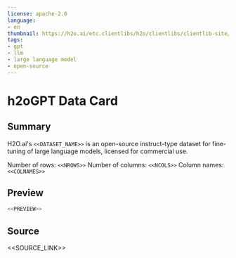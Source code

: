 ```yaml
---
license: apache-2.0
language:
- en
thumbnail: https://h2o.ai/etc.clientlibs/h2o/clientlibs/clientlib-site/resources/images/favicon.ico
tags:
- gpt
- llm
- large language model
- open-source
---
```

# h2oGPT Data Card
## Summary

H2O.ai's `<<DATASET_NAME>>` is an open-source instruct-type dataset for fine-tuning of large language models, licensed for commercial use.

Number of rows: `<<NROWS>>`
Number of columns: `<<NCOLS>>`
Column names: `<<COLNAMES>>`

## Preview

```python
<<PREVIEW>>
```

## Source

<<SOURCE_LINK>>

